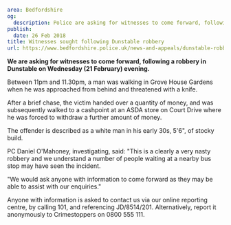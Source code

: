 ```yaml
area: Bedfordshire
og:
  description: Police are asking for witnesses to come forward, following a robbery in Dunstable on Wednesday (21 February) evening.
publish:
  date: 26 Feb 2018
title: Witnesses sought following Dunstable robbery
url: https://www.bedfordshire.police.uk/news-and-appeals/dunstable-robbery-feb-18
```

**We are asking for witnesses to come forward, following a robbery in Dunstable on Wednesday (21 February) evening.**

Between 11pm and 11.30pm, a man was walking in Grove House Gardens when he was approached from behind and threatened with a knife.

After a brief chase, the victim handed over a quantity of money, and was subsequently walked to a cashpoint at an ASDA store on Court Drive where he was forced to withdraw a further amount of money.

The offender is described as a white man in his early 30s, 5'6", of stocky build.

PC Daniel O'Mahoney, investigating, said: "This is a clearly a very nasty robbery and we understand a number of people waiting at a nearby bus stop may have seen the incident.

"We would ask anyone with information to come forward as they may be able to assist with our enquiries."

Anyone with information is asked to contact us via our online reporting centre, by calling 101, and referencing JD/8514/201. Alternatively, report it anonymously to Crimestoppers on 0800 555 111.
